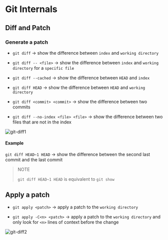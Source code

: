
# Git Internals

## Diff and Patch

### Generate a patch

- `git diff` $\to$ show the difference between `index` and `working directory`

- `git diff -- <file>` $\to$ show the difference between `index` and `working directory` for a `specific file`

- `git diff --cached` $\to$ show the difference between `HEAD` and `index`

- `git diff HEAD` $\to$ show the difference between `HEAD` and `working directory`

- `git diff <commit> <commit>` $\to$ show the difference between two commits

- `git diff --no-index <file> <file>` $\to$ show the difference between two files that are not in the index

![git-diff1](./imgs/git-diff-01.png)

#### Example

`git diff HEAD~1 HEAD` $\to$ show the difference between the  second last commit and the last commit

> NOTE
>
> `git diff HEAD~1 HEAD` is equivalent to `git show`

## Apply a patch

- `git apply <patch>` $\to$ apply a patch to the `working directory`

- `git apply -C<n> <patch>` $\to$ apply a patch to the `working directory` and only look for `<n>` lines of context before the change

![git-diff2](./imgs/git-diff-02.png)
